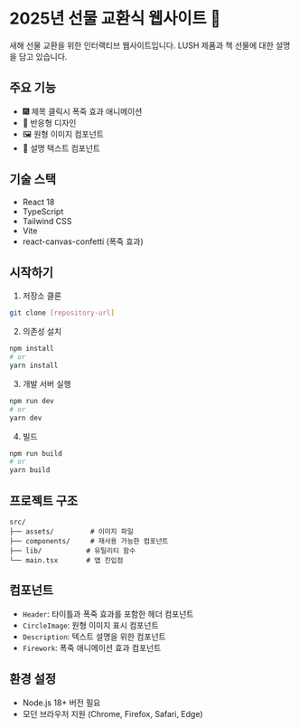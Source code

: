 # 2025년 선물 교환식 웹사이트 🎁

새해 선물 교환을 위한 인터랙티브 웹사이트입니다. LUSH 제품과 책 선물에 대한 설명을 담고 있습니다.

## 주요 기능

- 🎆 제목 클릭시 폭죽 효과 애니메이션
- 📱 반응형 디자인
- 🖼️ 원형 이미지 컴포넌트
- 📝 설명 텍스트 컴포넌트

## 기술 스택

- React 18
- TypeScript
- Tailwind CSS
- Vite
- react-canvas-confetti (폭죽 효과)

## 시작하기

1. 저장소 클론
```bash
git clone [repository-url]
```

2. 의존성 설치
```bash
npm install
# or
yarn install
```

3. 개발 서버 실행
```bash
npm run dev
# or
yarn dev
```

4. 빌드
```bash
npm run build
# or
yarn build
```

## 프로젝트 구조

```
src/
├── assets/         # 이미지 파일
├── components/     # 재사용 가능한 컴포넌트
├── lib/           # 유틸리티 함수
└── main.tsx       # 앱 진입점
```

## 컴포넌트

- `Header`: 타이틀과 폭죽 효과를 포함한 헤더 컴포넌트
- `CircleImage`: 원형 이미지 표시 컴포넌트
- `Description`: 텍스트 설명을 위한 컴포넌트
- `Firework`: 폭죽 애니메이션 효과 컴포넌트

## 환경 설정

- Node.js 18+ 버전 필요
- 모던 브라우저 지원 (Chrome, Firefox, Safari, Edge)